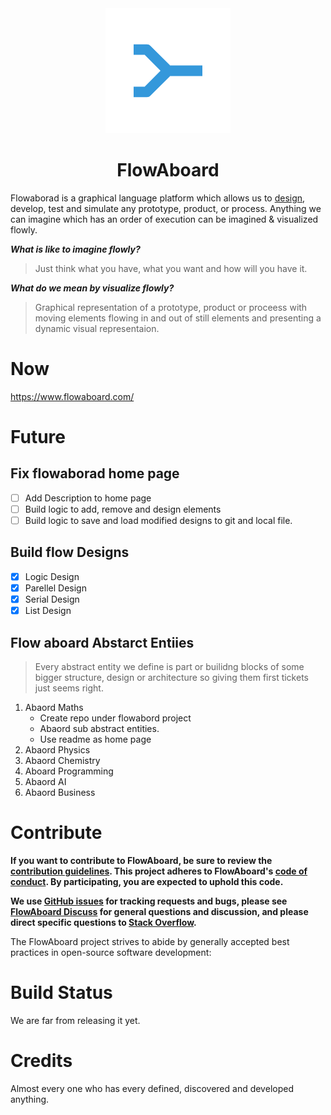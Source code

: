 

  <div align="center">
    <img src="front-end/assets/icon200.png">
    <h1>FlowAboard</h1>
  </div>

  Flowaborad is a graphical language platform which allows us to <a href="https://en.wikipedia.org/wiki/Design">design</a>, develop, test and simulate any prototype, product, or process. Anything we can imagine which has an order of execution can be imagined & visualized flowly.

  ***What is like to imagine flowly?***
  >Just think what you have, what you want and how will you have it. 

  ***What do we mean by visualize flowly?***
  >Graphical representation of a prototype, product or proceess with moving elements flowing in and out of still elements and presenting a dynamic visual representaion. 
  


 

  
# Now

  https://www.flowaboard.com/
  
# Future

## Fix flowaborad home page 
  - [ ] Add Description to home page
  - [ ] Build logic to add, remove and design elements
  - [ ] Build logic to save and load modified designs to git and local file.

## Build flow Designs
  - [x] Logic Design
  - [x] Parellel Design
  - [x] Serial Design
  - [x] List Design

## Flow aboard Abstarct Entiies
  > Every abstract entity we define is part or builidng blocks of some bigger structure, design or architecture so giving them first tickets just seems right.
  1.  Abaord Maths
      - Create repo under flowabord project
      - Abaord sub abstract entities.
      - Use readme as home page
  2.  Abaord Physics
  3.  Abaord Chemistry
  4.  Aboard Programming
  5.  Abaord AI
  6.  Abaord Business

  

# Contribute

**If you want to contribute to FlowAboard, be sure to review the
[contribution guidelines](CONTRIBUTING.md). This project adheres to FlowAboard's
[code of conduct](CODE_OF_CONDUCT.md). By participating, you are expected to
uphold this code.**

**We use [GitHub issues](https://github.com/FlowAboard/FlowAboard/issues) for
tracking requests and bugs, please see
[FlowAboard Discuss](https://groups.google.com/g/FlowAboard)
for general questions and discussion, and please direct specific questions to
[Stack Overflow](https://stackoverflow.com/questions/tagged/FlowAboard).**

The FlowAboard project strives to abide by generally accepted best practices in
open-source software development:

# Build Status

  We are far from releasing it yet.

# Credits
  
  Almost every one who has every defined, discovered and developed anything.
  
